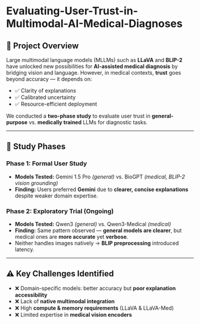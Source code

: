 # Evaluating-User-Trust-in-Multimodal-AI-Medical-Diagnoses

## 📌 Project Overview
Large multimodal language models (MLLMs) such as **LLaVA** and **BLIP-2** have unlocked new possibilities for **AI-assisted medical diagnosis** by bridging vision and language. However, in medical contexts, **trust** goes beyond accuracy — it depends on:

- ✅ Clarity of explanations  
- ✅ Calibrated uncertainty  
- ✅ Resource-efficient deployment

We conducted a **two-phase study** to evaluate user trust in **general-purpose** vs. **medically trained** LLMs for diagnostic tasks.

---

## 🧪 Study Phases

### **Phase 1: Formal User Study**
- **Models Tested:** Gemini 1.5 Pro *(general)* vs. BioGPT *(medical, BLIP-2 vision grounding)*
- **Finding:** Users preferred **Gemini** due to **clearer, concise explanations** despite weaker domain expertise.

### **Phase 2: Exploratory Trial (Ongoing)**
- **Models Tested:** Qwen3 *(general)* vs. Qwen3-Medical *(medical)*
- **Finding:** Same pattern observed — **general models are clearer**, but medical ones are **more accurate** yet **verbose**.
- Neither handles images natively → **BLIP preprocessing** introduced latency.

---

## ⚠️ Key Challenges Identified
- ❌ Domain-specific models: better accuracy but **poor explanation accessibility**  
- ❌ Lack of **native multimodal integration**  
- ❌ High **compute & memory requirements** (LLaVA & LLaVA-Med)  
- ❌ Limited expertise in **medical vision encoders**  
